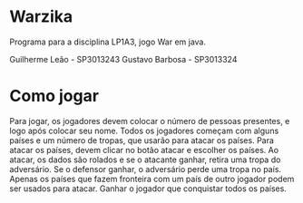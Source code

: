 ﻿# Warzika
Programa para a disciplina LP1A3, jogo War em java.

Guilherme Leão - SP3013243
Gustavo Barbosa - SP3013324

# Como jogar

Para jogar, os jogadores devem colocar o número de pessoas presentes, e logo após colocar seu nome.
Todos os jogadores começam com alguns países e um número de tropas, que usarão para atacar os países.
Para atacar os países, devem clicar no botão atacar e escolher os países.
Ao atacar, os dados são rolados e se o atacante ganhar, retira uma tropa do adversário. Se o defensor ganhar, o adversário perde uma tropa no país.
Apenas os países que fazem fronteira com um país de outro jogador podem ser usados para atacar.
Ganhar o jogador que conquistar todos os países.
